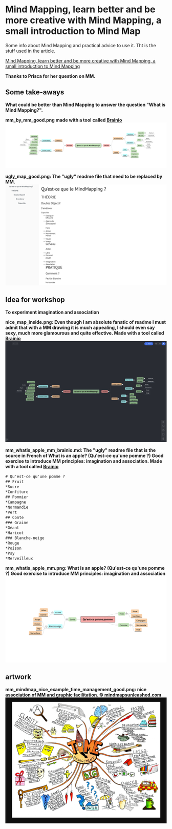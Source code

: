 # Mind Mapping, learn better and be more creative with Mind Mapping, a small introduction to Mind Map

Some info about Mind Mapping and practical advice to use it. Tht is the stuff used in the article.

[Mind Mapping, learn better and be more creative with Mind Mapping, a small introduction to Mind Mapping](http://flaven.fr/2020/05/mind-mapping-learn-better-and-be-more-creative-with-mind-mapping-a-small-introduction-to-mind-mapping/)

**Thanks to Prisca for her question on MM.**


## Some take-aways


**What could be better than Mind Mapping to answer the question "What is Mind Mapping?".**

**mm_by_mm_good.png made with a tool called [Brainio](https://brainio.com/)**
[![What is Mind Mapping explained by MM itself (french)](mm_by_mm_good.png)](http://flaven.fr/2020/05/mind-mapping-learn-better-and-be-more-creative-with-mind-mapping-a-small-introduction-to-mind-mapping/)

**ugly_map_good.png: The "ugly" readme file that need to be replaced by MM.**
[![text](ugly_map_good.png)](http://flaven.fr/2020/05/mind-mapping-learn-better-and-be-more-creative-with-mind-mapping-a-small-introduction-to-mind-mapping/)

## Idea for workshop
**To experiment imagination and association**

**nice_map_inside.png: Even though I am absolute fanatic of readme I must admit that with a MM drawing it is much appealing, I should even say sexy, much more glamourous and quite effective. Made with a tool called [Brainio](https://brainio.com/)**
[![text](nice_map_inside.png)](http://flaven.fr/2020/05/mind-mapping-learn-better-and-be-more-creative-with-mind-mapping-a-small-introduction-to-mind-mapping/)


**mm_whatis_apple_mm_brainio.md: The "ugly" readme file that is the source in French of What is an apple? (Qu'est-ce qu'une pomme ?) Good exercise to introduce MM principles: imagination and association. Made with a tool called [Brainio](https://brainio.com/)**

```
# Qu'est-ce qu'une pomme ?
## Fruit
*Sucre
*Confiture
## Pommier
*Campagne
*Normandie
*Vert
## Conte
### Graine
*Géant
*Haricot
### Blanche-neige
*Rouge
*Poison
*Psy
*Merveilleux
```


**mm_whatis_apple_mm.png: What is an apple? (Qu'est-ce qu'une pomme ?) Good exercise to introduce MM principles: imagination and association**
[![text](mm_whatis_apple_mm.png)](http://flaven.fr/2020/05/mind-mapping-learn-better-and-be-more-creative-with-mind-mapping-a-small-introduction-to-mind-mapping/)

## artwork

**mm_mindmap_nice_example_time_management_good.png: nice association of MM and graphic facilitation. &copy; mindmapsunleashed.com**
[![text](mm_mindmap_nice_example_time_management_good.png)](http://flaven.fr/2020/05/mind-mapping-learn-better-and-be-more-creative-with-mind-mapping-a-small-introduction-to-mind-mapping/)

